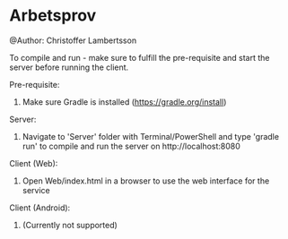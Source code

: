 # Arbetsprov
@Author: Christoffer Lambertsson

To compile and run - make sure to fulfill the pre-requisite and start the server
before running the client.

Pre-requisite:
1. Make sure Gradle is installed (https://gradle.org/install)

Server:
1. Navigate to 'Server' folder with Terminal/PowerShell and type 'gradle run' to
compile and run the server on http://localhost:8080

Client (Web):
1. Open Web/index.html in a browser to use the web interface for the service

Client (Android):
1. (Currently not supported)
